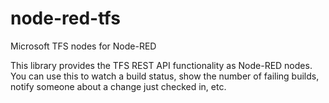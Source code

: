 # node-red-tfs
Microsoft TFS nodes for Node-RED

This library provides the TFS REST API functionality as Node-RED nodes. You can use this to watch a build status, show the number of failing builds, notify someone about a change just checked in, etc.  
